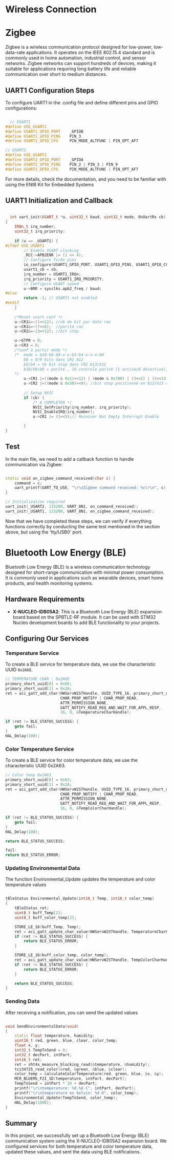 # Wireless Connection

# Zigbee

Zigbee is a wireless communication protocol designed for low-power, low-data-rate applications. It operates on the IEEE 802.15.4 standard and is commonly used in home automation, industrial control, and sensor networks. Zigbee networks can support hundreds of devices, making it suitable for applications requiring long battery life and reliable communication over short to medium distances.

## UART1 Configuration Steps

To configure UART1 in the .config file and define different pins and GPIO configurations:

```cpp

  // USART1
#define USE_USART1
#define USART1_GPIO_PORT    _GPIOB
#define USART1_GPIO_PINS    PIN_3
#define USART1_GPIO_CFG     PIN_MODE_ALTFUNC | PIN_OPT_AF7

// USART2
#define USE_USART2
#define USART2_GPIO_PORT    _GPIOA
#define USART2_GPIO_PINS    PIN_2 | PIN_3 | PIN_9
#define USART2_GPIO_CFG     PIN_MODE_ALTFUNC | PIN_OPT_AF7

```
For more details, check the documentation, and you need to be familiar with using the ENIB Kit for Embedded Systems

## UART1 Initialization and Callback

```cpp
  
  int uart_init(USART_t *u, uint32_t baud, uint32_t mode, OnUartRx cb)
{
    IRQn_t irq_number;
    uint32_t irq_priority;
    
    if (u == _USART1) {
#ifdef USE_USART1
        // Enable USART clocking
        _RCC->APB2ENR |= (1 << 4); 
        // Configure Tx/Rx pins
        io_configure(USART1_GPIO_PORT, USART1_GPIO_PINS, USART1_GPIO_CFG, NULL);
        usart1_cb = cb;
        irq_number = USART1_IRQn;
        irq_priority = USART1_IRQ_PRIORITY;
        // Configure USART speed
        u->BRR = sysclks.apb2_freq / baud;
#else
        return -1; // USART1 not enabled
#endif
    }
    
    /*Reset usart conf */
    u->CR1&=~(1<<12); //nb de bit par data raz
    u->CR1&=~(7<<8);  //parité raz
    u->CR2&=~(3<<12); //bit stop

	u->GTPR = 0;
	u->CR3 = 0;
    /*conf à partir mode */
    /*  mode = b10-b9-b8-x-x-b5-b4-x-x-x-b0
        b0 = 8/9 bits dans CR1 b12
        b5/b4 = nb bit stop dans CR2 b13/b12
        b10/b9/b8 = parité , 10 controle parité (1 activé/0 désactivé), 9 type parité (Odd/Even) , 8 PEIE parity Error interrupt enable
    */
        u->CR1 |=((mode & 0x1)<<12) | (mode & 0x700) | (3<<2) | (1<<13);  //conf + tx/rx activé + usart enable
        u->CR2 |=((mode & 0x30)<<8); //bit stop positionné en b12/b13 de CR2
                
        // Setup NVIC
        if (cb) {
            /* A COMPLETER */
            NVIC_SetPriority(irq_number, irq_priority);
            NVIC_EnableIRQ(irq_number);
            u->CR1 |= (1<<5);// Receiver Not Empty Interrupt Enable

        }
}

```

## Test 
In the main file, we need to add a callback function to handle communication via Zigbee:

```cpp

static void on_zigbee_command_received(char c) {
    command = c;
    uart_printf(UART_TO_USE, "\r\nZigbee command received: %c\r\n", c);
}

// Initialization required
uart_init(_USART2, 115200, UART_8N1, on_command_received);
uart_init(_USART1, 115200, UART_8N1, on_zigbee_command_received);

```

Now that we have completed these steps, we can verify if everything functions correctly by conducting the same test mentioned in the section above, but using the 'tty/USB0' port.

# Bluetooth Low Energy (BLE)

Bluetooth Low Energy (BLE) is a wireless communication technology designed for short-range communication with minimal power consumption. It is commonly used in applications such as wearable devices, smart home products, and health monitoring systems.

## Hardware Requirements

- **X-NUCLEO-IDB05A2**: This is a Bluetooth Low Energy (BLE) expansion board based on the SPBTLE-RF module. It can be used with STM32 Nucleo development boards to add BLE functionality to your projects.

## Configuring Our Services

### Temperature Service

To create a BLE service for temperature data, we use the characteristic UUID `0x2A6E`.

```cpp
// TEMPERATURE CHAR : 0x2A6E
primary_short_uuid[0] = 0x6E;
primary_short_uuid[1] = 0x2A;
ret = aci_gatt_add_char(HWServW2STHandle, UUID_TYPE_16, primary_short_uuid, 2,
                        CHAR_PROP_NOTIFY | CHAR_PROP_READ,
                        ATTR_PERMISSION_NONE,
                        GATT_NOTIFY_READ_REQ_AND_WAIT_FOR_APPL_RESP,
                        16, 0, &TemperatureCharHandle);

if (ret != BLE_STATUS_SUCCESS) {
    goto fail;
}
HAL_Delay(100);

```

### Color Temperature Service

To create a BLE service for color temperature data, we use the characteristic UUID 0x2A63.

```cpp
// Color temp 0x2A63
primary_short_uuid[0] = 0x63;
primary_short_uuid[1] = 0x2A;
ret = aci_gatt_add_char(HWServW2STHandle, UUID_TYPE_16, primary_short_uuid, 2,
                        CHAR_PROP_NOTIFY | CHAR_PROP_READ,
                        ATTR_PERMISSION_NONE,
                        GATT_NOTIFY_READ_REQ_AND_WAIT_FOR_APPL_RESP,
                        16, 0, &TempColorCharHandle);

if (ret != BLE_STATUS_SUCCESS) {
    goto fail;
}
HAL_Delay(100);

return BLE_STATUS_SUCCESS;

fail:
return BLE_STATUS_ERROR;

```

### Updating Environmental Data

The function Environmental_Update updates the temperature and color temperature values

```cpp

tBleStatus Environmental_Update(int16_t Temp, int16_t color_temp)
{
    tBleStatus ret;
    uint8_t buff_Temp[2];
    uint8_t buff_color_temp[2];

    STORE_LE_16(buff_Temp, Temp);
    ret = aci_gatt_update_char_value(HWServW2STHandle, TemperatureCharHandle, 0, 2, buff_Temp);
    if (ret != BLE_STATUS_SUCCESS) {
        return BLE_STATUS_ERROR;
    }

    STORE_LE_16(buff_color_temp, color_temp);
    ret = aci_gatt_update_char_value(HWServW2STHandle, TempColorCharHandle, 0, 2, buff_color_temp);
    if (ret != BLE_STATUS_SUCCESS) {
        return BLE_STATUS_ERROR;
    }

    return BLE_STATUS_SUCCESS;
}

```

### Sending Data
After receiving a notification, you can send the updated values

```cpp

void SendEnvironmentalData(void)
{
    static float temperature, humidity;
    uint16_t red, green, blue, clear, color_temp;
    float x, y;
    int32_t TempToSend = 0;
    int32_t decPart, intPart;
    int16_t ret;
    ret = sht4x_measure_blocking_read(&temperature, &humidity);
    tcs34725_read_color(&red, &green, &blue, &clear);
    color_temp = calculateColorTemperature(red, green, blue, &x, &y);
    MCR_BLUEMS_F2I_1D(temperature, intPart, decPart);
    TempToSend = intPart * 10 + decPart;
    printf("\r\ntemperature: %d.%d C", intPart, decPart);
    printf("\r\ntemperature en kelvin: %d K", color_temp);
    Environmental_Update(TempToSend, color_temp);
    HAL_Delay(1000);
}

```

## Summary

In this project, we successfully set up a Bluetooth Low Energy (BLE) communication system using the X-NUCLEO-IDB05A2 expansion board. We configured services for both temperature and color temperature data, updated these values, and sent the data using BLE notifications.

